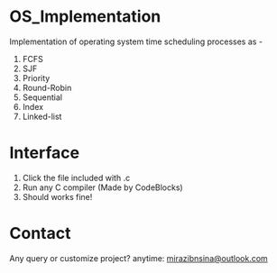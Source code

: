 # OS_Implementation
Implementation of operating system time scheduling processes as -
1. FCFS
2. SJF
3. Priority
4. Round-Robin
5. Sequential
6. Index
7. Linked-list



# Interface
1. Click the file included with .c
2. Run any C compiler (Made by CodeBlocks)
3. Should works fine!




# Contact
Any query or customize project?
anytime: mirazibnsina@outlook.com
